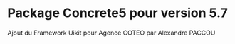 Package Concrete5 pour version 5.7
=============
Ajout du Framework Uikit pour Agence COTEO par Alexandre PACCOU

